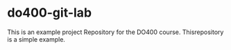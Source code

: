 # do400-git-lab

This is an example project Repository for the DO400 course.
Thisrepository is a simple example.
